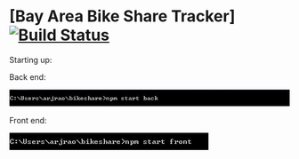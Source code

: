 # [Bay Area Bike Share Tracker] [![Build Status](https://travis-ci.org/arjunrao87/bikeshare.svg?branch=master)](https://travis-ci.org/arjunrao87/bikeshare)


Starting up:

Back end:

![alt text](https://github.com/arjunrao87/bikeshare/blob/master/resources/backend.JPG "Windows")

Front end:

![alt text](https://github.com/arjunrao87/bikeshare/blob/master/resources/frontend.JPG "Windows")
